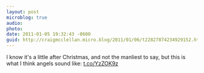 ```yaml
---
layout: post
microblog: true
audio: 
photo: 
date: 2011-01-05 19:32:43 -0600
guid: http://craigmcclellan.micro.blog/2011/01/06/t22827874234929152.html
---
```

I know it's a little after Christmas, and not the manliest to say, but this is what I think angels sound like: [t.co/YzZOK9z](http://t.co/YzZOK9z)
